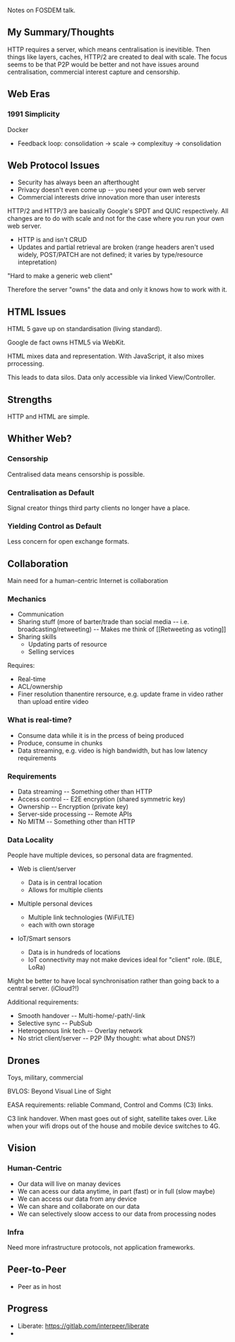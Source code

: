 Notes on FOSDEM talk.

## My Summary/Thoughts

HTTP requires a server, which means centralisation is inevitible. Then things like layers, caches, HTTP/2 are created to deal with scale. The focus seems to be that P2P would be better and not have issues around centralisation, commercial interest capture and censorship.


## Web Eras

### 1991 Simplicity

Docker

- Feedback loop: consolidation -> scale -> complexituy -> consolidation

## Web Protocol Issues

- Security has always been an afterthought
- Privacy doesn't even come up -- you need your own web server
- Commercial interests drive innovation more than user interests

HTTP/2 and HTTP/3 are basically Google's SPDT and QUIC respectively. All changes are to do with scale and not for the case where you run your own web server.

- HTTP is and isn't CRUD
- Updates and partial retrieval are broken (range headers aren't used widely, POST/PATCH are not defined; it varies by type/resource intepretation)

"Hard to make a generic web client"

Therefore the server "owns" the data and only it knows how to work with it.

## HTML Issues

HTML 5 gave up on standardisation (living standard).

Google de fact owns HTML5 via WebKit.

HTML mixes data and representation. With JavaScript, it also mixes prrocessing.

This leads to data silos. Data only accessible via linked View/Controller.

## Strengths

HTTP and HTML are simple.

## Whither Web?

### Censorship

Centralised data means censorship is possible.

### Centralisation as Default

Signal creator things third party clients no longer have a place.

### Yielding Control as Default

Less concern for open exchange formats.

## Collaboration

Main need for a human-centric Internet is collaboration

### Mechanics

- Communication
- Sharing stuff (more of barter/trade than social media -- i.e. broadcasting/retweeting) -- Makes me think of [[Retweeting as voting]]
- Sharing skills
	- Updating parts of resource
	- Selling services

Requires:

- Real-time
- ACL/ownership
- Finer resolution thanentire rersource, e.g. update frame in video rather than upload entire video

### What is real-time?

- Consume data while it is in the prcess of being produced
- Produce, consume in chunks
- Data streaming, e.g. video is high bandwidth, but has low latency requirements

### Requirements

- Data streaming -- Something other than HTTP
- Access control -- E2E encryption (shared symmetric key)
- Ownership -- Encryption (private key)
- Server-side processing -- Remote APIs
- No MITM -- Something other than HTTP


### Data Locality

People have multiple devices, so personal data are fragmented.

- Web is client/server
	- Data is in central location
	- Allows for multiple clients

- Multiple personal devices
	- Multiple link technologies (WiFi/LTE)
	- each with own storage

- IoT/Smart sensors
	- Data is in hundreds of locations
	- IoT connectivity may not make devices ideal for "client" role. (BLE, LoRa)

Might be better to have local synchronisation rather than going back to a central server. (iCloud?!)

Additional requirements:

- Smooth handover -- Multi-home/-path/-link
- Selective sync -- PubSub
- Heterogenous link tech -- Overlay network
- No strict client/server -- P2P (My thought: what about DNS?)

## Drones

Toys, military, commercial

BVLOS: Beyond Visual Line of Sight

EASA requirements: reliable Command, Control and Comms (C3) links.

C3 link handover. When mast goes out of sight, satellite takes over. Like when your wifi drops out of the house and mobile device switches to 4G.

## Vision

### Human-Centric

- Our data will live on manay devices
- We can acess our data anytime, in part (fast) or in full (slow maybe)
- We can access our data from any device
- We can share and collaborate on our data
- We can selectively sloow access to our data from processing nodes

### Infra

Need more infrastructure protocols, not application frameworks.

## Peer-to-Peer

- Peer as in host


## Progress

- Liberate: https://gitlab.com/interpeer/liberate
-
